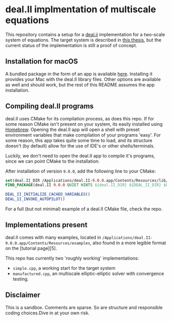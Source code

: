 # deal.II implmentation of multiscale equations

This repository contains a setup for a [deal.ii][1] implementation for a two-scale system of equations.
The target system is described in [this thesis][2], but the current status of the implementation is still a proof of concept.

## Installation for macOS

A bundled package in the form of an app is available [here][3]. Installing it provides your Mac with the deal.II library files.
Other options are available as well and should work, but the rest of this README assumes the app installation.

## Compiling deal.II programs

deal.II uses CMake for its compilation process, as does this repo. If for some reason CMake isn't present on your system, its easily installed using [Homebrew][4].
Opening the deal.II app will open a shell with preset environment variables that make compilation of your programs 'easy'. 
For some reason, this app takes quite some time to load, and its structure doesn't (by default) allow for the use of IDE's or other shells/terminals.

Luckily, we don't need to open the deal.II app to compile it's programs, since we can point CMake to the installation.

After installation of version `9.0.0`, add the following line to your CMake:

```cmake
set(deal.II_DIR /Applications/deal.II-9.0.0.app/Contents/Resources/lib/cmake/deal.II)
FIND_PACKAGE(deal.II 9.0.0 QUIET HINTS ${deal.II_DIR} ${DEAL_II_DIR} $ENV{DEAL_II_DIR})

DEAL_II_INITIALIZE_CACHED_VARIABLES()
DEAL_II_INVOKE_AUTOPILOT()
```

For a full (but not minimal) example of a deal.II CMake file, check the repo.

## Implementations present

deal.II comes with many examples, located in `/Applications/deal.II-9.0.0.app/Contents/Resources/examples`, also found in a more legible format on the [tutorial page][5].

This repo has currently two 'roughly working' implementations:

- `simple.cpp`, a working start for the target system
- `manufactured.cpp`, an multiscale elliptic-elliptic solver with convergence testing.


## Disclaimer

This is a sandbox. Comments are sparse. So are structure and responsible coding choices.Dive in at your own risk.

[1]: https://www.dealii.org/
[2]: http://urn.kb.se/resolve?urn=urn:nbn:se:kau:diva-68686
[3]: https://www.dealii.org/download.html
[4]: https://brew.sh
